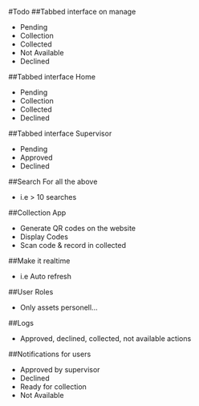 
#Todo
##Tabbed interface on manage <br>
* Pending
* Collection
* Collected
* Not Available
* Declined

##Tabbed interface Home
* Pending
* Collection
* Collected
* Declined

##Tabbed interface Supervisor
* Pending
* Approved
* Declined

##Search For all the above
* i.e > 10 searches

##Collection App
* Generate QR codes on the website
* Display Codes
* Scan code & record in collected

##Make it realtime
* i.e Auto refresh

##User Roles
* Only assets personell...

##Logs
* Approved, declined, collected, not available actions

##Notifications for users
* Approved by supervisor
* Declined
* Ready for collection
* Not Available
